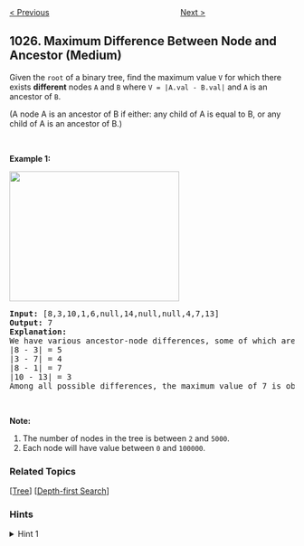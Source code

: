 <!--|This file generated by command(leetcode description); DO NOT EDIT.    |-->
<!--+----------------------------------------------------------------------+-->
<!--|@author    Openset <openset.wang@gmail.com>                           |-->
<!--|@link      https://github.com/openset                                 |-->
<!--|@home      https://github.com/openset/leetcode                        |-->
<!--+----------------------------------------------------------------------+-->

[< Previous](https://github.com/openset/leetcode/tree/master/problems/divisor-game "Divisor Game")
　　　　　　　　　　　　　　　　
[Next >](https://github.com/openset/leetcode/tree/master/problems/longest-arithmetic-sequence "Longest Arithmetic Sequence")

## 1026. Maximum Difference Between Node and Ancestor (Medium)

<p>Given the <code>root</code> of a binary tree, find the maximum value <code>V</code> for which there exists <strong>different</strong> nodes <code>A</code> and <code>B</code> where <code>V = |A.val - B.val|</code>&nbsp;and <code>A</code> is an ancestor of <code>B</code>.</p>

<p>(A node A is an ancestor of B if either: any child of A is equal to B, or any child of A is an ancestor of B.)</p>

<p>&nbsp;</p>

<p><strong>Example 1:</strong></p>

<p><img alt="" src="http://i68.tinypic.com/2whqcep.jpg" style="height: 230px; width: 300px;" /></p>

<pre>
<strong>Input: </strong><span id="example-input-1-1">[8,3,10,1,6,null,14,null,null,4,7,13]</span>
<strong>Output: </strong><span id="example-output-1">7</span>
<strong>Explanation: </strong>
We have various ancestor-node differences, some of which are given below :
|8 - 3| = 5
|3 - 7| = 4
|8 - 1| = 7
|10 - 13| = 3
Among all possible differences, the maximum value of 7 is obtained by |8 - 1| = 7.
</pre>

<p>&nbsp;</p>

<p><strong>Note:</strong></p>

<ol>
	<li>The number of nodes in the tree is between <code>2</code> and <code>5000</code>.</li>
	<li>Each node will have value between <code>0</code> and <code>100000</code>.</li>
</ol>

### Related Topics
  [[Tree](https://github.com/openset/leetcode/tree/master/tag/tree/README.md)]
  [[Depth-first Search](https://github.com/openset/leetcode/tree/master/tag/depth-first-search/README.md)]

### Hints
<details>
<summary>Hint 1</summary>
For each subtree, find the minimum value and maximum value of its descendants.
</details>
